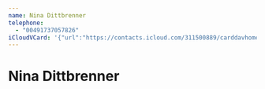 ```yaml
---
name: Nina Dittbrenner
telephone:
  - "00491737057826"
iCloudVCard: '{"url":"https://contacts.icloud.com/311500889/carddavhome/card/ZmYxZjU2ZjgtMGE4NS00MGQzLTljOWUtNmFlMjc2ZWZhYjY2.vcf","etag":"\"kmfhfag3\"","data":"BEGIN:VCARD\r\nVERSION:3.0\r\nFN:\r\nN:Dittbrenner;Nina;;;\r\nUID:ff1f56f8-0a85-40d3-9c9e-6ae276efab66\r\nPRODID:-//Apple Inc.//Apple WebDAV Outlook Store 4.8.26//ENX-APPLE-OL-MAPPI\r\n NG-INFO:1\r\nREV:2025-04-03T22:08:26Z\r\nORG:;\r\nTEL;TYPE=CELL:00491737057826\r\nEND:VCARD"}'
---
```

# Nina Dittbrenner